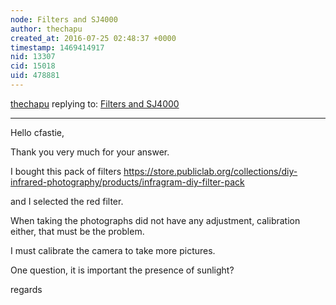 ```yaml
---
node: Filters and SJ4000
author: thechapu
created_at: 2016-07-25 02:48:37 +0000
timestamp: 1469414917
nid: 13307
cid: 15018
uid: 478881
---
```




[thechapu](../profile/thechapu) replying to: [Filters and SJ4000](../notes/thechapu/07-25-2016/filters-and-sj4000)

----
Hello cfastie,

Thank you very much for your answer.

I bought this pack of filters
https://store.publiclab.org/collections/diy-infrared-photography/products/infragram-diy-filter-pack

and I selected the red filter.

When taking the photographs did not have any adjustment, calibration either, that must be the problem.

I must calibrate the camera to take more pictures.

One question, it is important the presence of sunlight?

regards